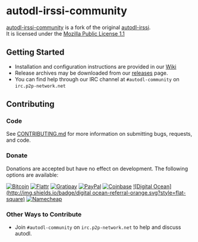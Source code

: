 # autodl-irssi-community

[autodl-irssi-community](https://github.com/autodl-community/autodl-irssi) is a fork of the original [autodl-irssi](http://sourceforge.net/projects/autodl-irssi/).  
It is licensed under the [Mozilla Public License 1.1](https://www.mozilla.org/MPL/1.1/)  

## Getting Started

* Installation and configuration instructions are provided in our [Wiki](https://github.com/autodl-community/autodl-irssi/wiki)
* Release archives may be downloaded from our [releases](https://github.com/autodl-community/autodl-irssi/releases) page.
* You can find help through our IRC channel at ``#autodl-community`` on ``irc.p2p-network.net``

## Contributing

### Code

See [CONTRIBUTING.md](CONTRIBUTING.md) for more information on submitting bugs, requests, and code.

### Donate

Donations are accepted but have no effect on development. The following options are available:

[![Bitcoin](http://img.shields.io/badge/bitcoin-donate-green.svg?style=flat-square)](https://coinbase.com/autodlcommunity) [![Flattr](http://img.shields.io/badge/flattr-donate-green.svg?style=flat-square)](https://flattr.com/thing/1457186) [![Gratipay](http://img.shields.io/badge/gratipay-donate-green.svg?style=flat-square)](https://gratipay.com/thebigmunch) [![PayPal](http://img.shields.io/badge/paypal-donate-green.svg?style=flat-square)](https://www.paypal.com/cgi-bin/webscr?cmd=_donations&business=88QE9ABP2X3RU&lc=US&item_name=autodl%2dcommunity&currency_code=USD)
[![Coinbase](http://img.shields.io/badge/coinbase-referral-orange.svg?style=flat-square)](http://bit.ly/autodlcb) [![Digital Ocean](http://img.shields.io/badge/digital ocean-referral-orange.svg?style=flat-square)](http://bit.ly/autodldo)  [![Namecheap](http://img.shields.io/badge/namecheap-referral-orange.svg?style=flat-square)](http://www.namecheap.com/?aff=67208)

### Other Ways to Contribute

* Join ``#autodl-community`` on ``irc.p2p-network.net`` to help and discuss autodl.